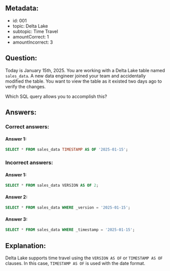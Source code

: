 ## Metadata:

- id: 001
- topic: Delta Lake
- subtopic: Time Travel
- amountCorrect: 1
- amountIncorrect: 3

## Question:

Today is January 15th, 2025. You are working with a Delta Lake table named `sales_data`. A new data engineer joined your team and accidentally modified the table. You want to view the table as it existed two days ago to verify the changes.

Which SQL query allows you to accomplish this?

## Answers:

### Correct answers:

#### Answer 1:

```sql
SELECT * FROM sales_data TIMESTAMP AS OF '2025-01-15';
```

### Incorrect answers:

#### Answer 1:

```sql
SELECT * FROM sales_data VERSION AS OF 2;
```

#### Answer 2:

```sql
SELECT * FROM sales_data WHERE _version = '2025-01-15';
```

#### Answer 3:

```sql
SELECT * FROM sales_data WHERE _timestamp = '2025-01-15';
```

## Explanation:

Delta Lake supports time travel using the `VERSION AS OF` or `TIMESTAMP AS OF` clauses. In this case, `TIMESTAMP AS OF` is used with the date format.
